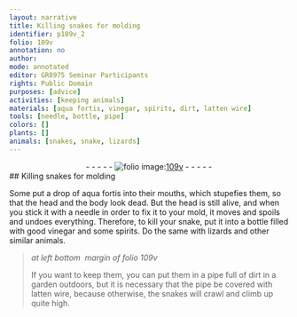 ```yaml
---
layout: narrative
title: Killing snakes for molding
identifier: p109v_2
folio: 109v
annotation: no
author:
mode: annotated
editor: GR8975 Seminar Participants
rights: Public Domain
purposes: [advice]
activities: [keeping animals]
materials: [aqua fortis, vinegar, spirits, dirt, latten wire]
tools: [needle, bottle, pipe]
colors: []
plants: []
animals: [snakes, snake, lizards]
---
```


 <div class="folio" align="center">- - - - - <a href="http://gallica.bnf.fr/ark:/12148/btv1b10500001g/f224.image" target="_blank"><img src="https://cu-mkp.github.io/GR8975-edition/assets/photo-icon.png" alt="folio image: " style="display:inline-block; margin-bottom:-3px;"/>109v</a> - - - - - </div>  <span class="activity"></span> 
## Killing <span class="animal">snakes</span> for molding

 
Some put a drop of <span class="material">aqua fortis</span> into their mouths, which stupefies them, so that the head and the body look dead. But the head is still alive, and when you stick it with a <span class="tool">needle</span> in order to fix it to your mold, it moves and spoils and undoes everything. Therefore, to kill your <span class="animal">snake</span>, put it into a <span class="tool">bottle</span> filled with good <span class="material">vinegar</span> and some <span class="material">spirits</span>. Do the same with <span class="animal">lizards</span> and other similar animals.
 
> *at left bottom  margin of folio 109v*
> 
> If you want to keep them, you can put them in a <span class="tool">pipe</span> full of <span class="material">dirt</span> in a garden outdoors, but it is necessary that the <span class="tool">pipe</span> be covered with <span class="material">latten wire</span>, because otherwise, the <span class="animal">snakes</span> will crawl and climb up quite high.
 